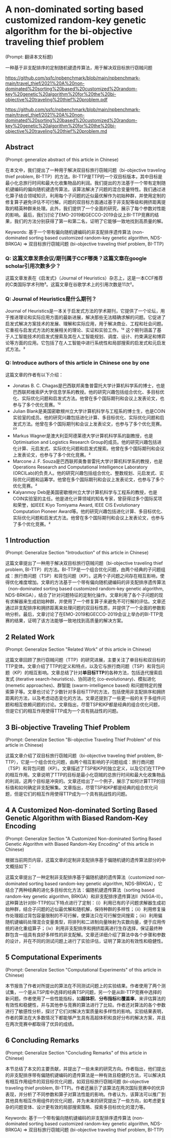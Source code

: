 # A non-dominated sorting based customized random-key genetic algorithm for the bi-objective traveling thief problem

(Prompt: 翻译本文标题)

一种基于非支配排序的定制随机键遗传算法，用于解决双目标旅行窃贼问题

https://github.com/ssfc/npbenchmark/blob/main/npbenchmark-main/travel_thief/2021%20A%20non-dominated%20sorting%20based%20customized%20random-key%20genetic%20algorithm%20for%20the%20bi-objective%20traveling%20thief%20problem.pdf

https://github.com/ssfc/npbenchmark/blob/main/npbenchmark-main/travel_thief/2021%20A%20non-dominated%20sorting%20based%20customized%20random-key%20genetic%20algorithm%20for%20the%20bi-objective%20traveling%20thief%20problem.md

## Abstract

(Prompt: generalize abstract of this article in Chinese)

在本文中，我们提出了一种用于解决双目标旅行窃贼问题（bi-objective traveling thief problem, BI-TTP）的方法。BI-TTP是TTP的一个双目标版本，其中目标是最小化总旅行时间和最大化收集物品的利润。我们提出的方法基于一个带有定制随机键编码的偏向随机键遗传算法，该算法解决了问题的混合变量特性。我们通过进化算子结合领域知识，利用每个子问题的近似最优解作为初始种群，并使用定制的修复算子避免评估不可行解。问题的双目标方面通过基于非支配等级和拥挤距离提取的精英种群来处理。此外，我们提供了一个全面的研究，展示了每个参数对性能的影响。最后，我们讨论了EMO-2019和GECCO-2019会议上BI-TTP竞赛的结果，我们的方法分别获得了第一和第二名，证明了它能够一致地找到高质量的解。

Keywords: 基于一个带有偏向随机键编码的非支配排序遗传算法 (non-dominated sorting based customized random-key genetic algorithm, NDS-BRKGA) => 双目标旅行窃贼问题 (bi-objective traveling thief problem, BI-TTP)

### Q: 这篇文章发表会议/期刊属于CCF哪类？这篇文章在google scholar引用次数多少？

这篇文章发表在《启发式》（Journal of Heuristics）杂志上，这是一本CCF推荐的C类国际学术刊物³。这篇文章在谷歌学术上的引用次数是11次²。

### Q: Journal of Heuristics是什么期刊？

Journal of Heuristics是一本关于启发式方法的学术期刊，它提供了一个论坛，用于推进理论和实际应用方面的最新进展，解决那些无法精确求解的问题。它促进了启发式解决方案技术的发展、理解和实际应用，用于解决商业、工程和社会问题。它重视与启发式方法的发展相关的理论、实证和实验工作。¹² 这个期刊涵盖了基于人工智能技术的启发式搜索及其在人工智能规划、调度、设计、约束满足和博弈论等方面的应用。它包括了在人工智能中进行系统性和局部搜索的启发式和元启发式方法。³

### Q: Introduce authors of this article in Chinese one by one

这篇文章的作者有以下介绍：

- Jonatas B. C. Chagas是巴西联邦奥鲁普雷托大学计算机科学系的博士，也是巴西联邦维索萨大学信息学系的教授。他的研究兴趣包括组合优化、多目标优化、实际优化问题和启发式方法。他曾在多个国际期刊和会议上发表论文，也参与了多个优化竞赛。¹²
- Julian Blank是美国密歇根州立大学计算机科学与工程系的博士生，也是COIN实验室的成员。他的研究兴趣包括进化计算、多目标优化、实际优化问题和启发式方法。他曾在多个国际期刊和会议上发表论文，也参与了多个优化竞赛。²³
- Markus Wagner是澳大利亚阿德莱德大学计算机科学系的副教授，也是Optimisation and Logistics Research Group的成员。他的研究兴趣包括进化计算、元启发式、实际优化问题和启发式搜索。他曾在多个国际期刊和会议上发表论文，也参与了多个优化竞赛。² 
- Marcone J. F. Souza是巴西联邦奥鲁普雷托大学计算机科学系的教授，也是Operations Research and Computational Intelligence Laboratory (ORCILab)的负责人。他的研究兴趣包括组合优化、整数规划、元启发式、实际优化问题和运筹学。他曾在多个国际期刊和会议上发表论文，也参与了多个优化竞赛。² 
- Kalyanmoy Deb是美国密歇根州立大学计算机科学与工程系的教授，也是COIN实验室的主任。他是进化计算领域的知名专家，曾获得过多个国际奖项和荣誉，如IEEE Kiyo Tomiyama Award, IEEE CIS Evolutionary Computation Pioneer Award等。他的研究兴趣包括进化计算、多目标优化、实际优化问题和启发式方法。他曾在多个国际期刊和会议上发表论文，也参与了多个优化竞赛。²

## 1 Introduction

(Prompt: Generalize Section "Introduction" of this article in Chinese)

这篇文章提出了一种用于解决双目标旅行窃贼问题（bi-objective traveling thief problem, BI-TTP）的方法。BI-TTP是一个组合优化问题，由两个经典的子问题组成：旅行商问题（TSP）和背包问题（KP）。这两个子问题之间存在相互影响，使得优化难度增加。文章的方法基于一个带有偏向随机键编码的非支配排序遗传算法（non-dominated sorting based customized random-key genetic algorithm, NDS-BRKGA），结合了针对问题特征的定制化操作。文章利用了各个子问题的现有求解器来生成初始种群，并使用了一个修复算子来避免不可行解的评估。文章还通过非支配排序和拥挤距离来处理问题的双目标性质，并提供了一个全面的参数影响分析。最后，文章讨论了在EMO-2019和GECCO-2019会议上举办的BI-TTP竞赛的结果，证明了该方法能够一致地找到高质量的解决方案。

## 2 Related Work

(Prompt: Generalize Section "Related Work" of this article in Chinese)

这篇文章回顾了旅行窃贼问题（TTP）的研究进展，主要关注了单目标和双目标的TTP变体。文章介绍了TTP的定义和特点，以及它与旅行商问题（TSP）和背包问题（KP）的相互影响。文章总结了针对**单目标TTP**的各种方法，包括迭代搜索启发式 (iterative search-heuristics)、协同进化 (co-evolutionary)、模拟进化 (memetic approaches)、群智能 (swarm-intelligence based) 和问题特定的搜索算子等。文章也讨论了少数针对多目标TTP的方法，包括使用非支配排序和拥挤距离的方法，以及考虑动态变化的方法。文章还提到了一些更一般的关于多组件问题和相互依赖问题的讨论。文章指出，尽管TSP和KP都是经典的组合优化问题，但是它们的相互作用使得TTP成为一个具有挑战性的问题。

## 3 Bi-objective Traveling Thief Problem

(Prompt: Generalize Section "Bi-objective Traveling Thief Problem" of this article in Chinese)

这篇文章介绍了双目标旅行窃贼问题（bi-objective traveling thief problem, BI-TTP），它是一个组合优化问题，由两个相互影响的子问题组成：旅行商问题（TSP）和背包问题（KP）。文章描述了TSP和KP的独立定义，以及它们在TTP中的相互作用。文章说明了TTP的目标是最小化窃贼的总旅行时间和最大化收集物品的利润，这两个目标是冲突的。文章还给出了一个例子，展示了如何计算TTP的目标值和如何确定非支配解集。文章指出，尽管TSP和KP都是经典的组合优化问题，但是它们的相互作用使得TTP成为一个具有挑战性的问题。

## 4 A Customized Non-dominated Sorting Based Genetic Algorithm with Biased Random-Key Encoding

(Prompt: Generalize Section "A Customized Non-dominated Sorting Based Genetic Algorithm with Biased Random-Key Encoding" of this article in Chinese)

根据当前网页内容，这篇文章的定制非支配排序基于偏随机键的遗传算法部分的中文概括如下：

这篇文章提出了一种定制非支配排序基于偏随机键的遗传算法（customized non-dominated sorting based random-key genetic algorithm, NDS-BRKGA），它结合了两种经典的进化多目标优化方法：偏随机键遗传算法（sorting based random-key genetic algorithm, BRKGA）和非支配排序遗传算法II（NSGA-II）。这种算法针对BI-TTP的以下特点进行了定制：（i）利用已有的子问题求解器生成初始种群，结合子问题的近似最优解和随机解，保持种群的多样性；（ii）利用修复操作处理超过背包容量限制的不可行解，使算法只在可行解空间搜索；（iii）利用偏随机键编码处理混合变量类型，将排列和二进制向量映射为实数向量，便于应用传统的进化重组算子；（iv）利用非支配排序和拥挤距离进行生存选择，保证最终种群包含一组具有良好多样性的非支配解。文章还详细介绍了算法中各个步骤和参数的设计，并在不同的测试问题上进行了实验评估，证明了算法的有效性和稳健性。

## 5 Computational Experiments

(Prompt: Generalize Section "Computational Experiments" of this article in Chinese)

本节报告了作者对所提出的算法在不同测试问题上的实验结果。作者使用了两个测试集，一个是从TSP库中选择的经典TSP问题，另一个是从BI-TTP竞赛中选择的新问题。作者使用了一些性能指标，如**超体积**、**分布指标**和**覆盖率**，来评估算法的有效性和稳健性，并与其他参与竞赛的算法进行了比较。作者还对算法的各个参数进行了敏感性分析，探讨了它们对解决方案质量和多样性的影响。实验结果表明，作者的算法在大多数情况下都能够产生具有高超体积和良好分布的解决方案，并且在两次竞赛中都取得了优异的成绩。

## 6 Concluding Remarks

(Prompt: Generalize Section "Concluding Remarks" of this article in Chinese)

本节总结了本文的主要贡献，并提出了一些未来的研究方向。作者指出，他们提出的非支配排序带有偏随机键编码的遗传算法是一种有效且稳健的方法，可以解决具有相互作用组件的双目标优化问题，如双目标旅行窃贼问题 (bi-objective traveling thief problem, BI-TTP)。作者还展示了该算法在两次国际竞赛中的优异表现，并分析了不同参数和算子对算法性能的影响。作者认为，该算法可以推广到其他具有相互作用组件的优化问题，并为未来的研究提出了一些方向，如考虑更复杂的问题变体、设计更有效的局部搜索策略、探索多目标优化的潜力等。

Keywords: 基于一个带有偏向随机键编码的非支配排序遗传算法 (non-dominated sorting based customized random-key genetic algorithm, NDS-BRKGA) => 双目标旅行窃贼问题 (bi-objective traveling thief problem, BI-TTP)
